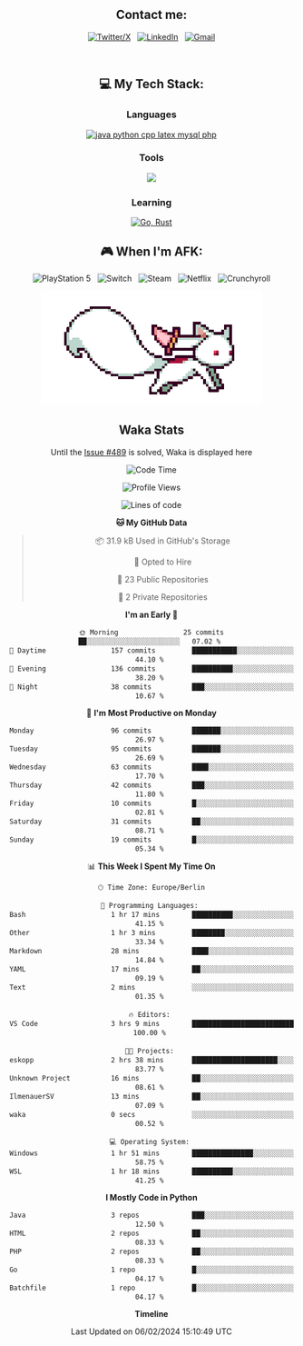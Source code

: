 <div align="center">

## Contact me:

[![Twitter/X](https://skillicons.dev/icons?i=twitter)](https://twitter.com/erikskopp) &nbsp;
[![LinkedIn](https://skillicons.dev/icons?i=linkedin)](www.linkedin.com/in/erik-skopp) &nbsp;
[![Gmail](https://skillicons.dev/icons?i=gmail)](mailto:skopp.erik@gmail.com)

<div align="center">
<br>

## 💻 My Tech Stack:

### Languages

[![java python cpp latex mysql php](https://skillicons.dev/icons?i=java,python,cpp,latex,mysql,php)](https://skillicons.dev)

### Tools

[![](https://skillicons.dev/icons?i=matlab,azure,bash,git,github,vscode)](https://skillicons.dev)

### Learning

[![Go, Rust](https://skillicons.dev/icons?i=go,rust)](https://skillicons.dev)

<!--
## 🏆 My Stats:

<p>
    <img height=175 alt="GitHub Stats" src="https://github-readme-stats.vercel.app/api?username=eskopp&show_icons=true&count_private=true&theme=dark" />&nbsp;&nbsp;
    <br><br>
    <img height=175 alt="Most Used Languages" src="https://github-readme-stats.vercel.app/api/top-langs/?username=eskopp&layout=compact&theme=dark" />&nbsp;&nbsp;
</p>
-->

## 🎮 When I'm AFK:

![PlayStation 5](https://img.shields.io/badge/Playstation%205-003791?style=for-the-badge&logo=playstation-5&logoColor=white) &nbsp;
![Switch](https://img.shields.io/badge/Switch-E60012?style=for-the-badge&logo=nintendo-switch&logoColor=white) &nbsp;
![Steam](https://img.shields.io/badge/steam-%23000000.svg?style=for-the-badge&logo=steam&logoColor=white) &nbsp;
![Netflix](https://img.shields.io/badge/Netflix-E50914?style=for-the-badge&logo=netflix&logoColor=white) &nbsp;
![Crunchyroll](https://img.shields.io/badge/Crunchyroll-F47521?style=for-the-badge&logo=crunchyroll&logoColor=white)



<center>
<img src="kyubey.gif" alt="Alt-Text" title="" >


## Waka Stats

<!-- You can view all stats here: [Waka-Stats](./Waka.md)--> 
  Until the [Issue #489](https://github.com/anmol098/waka-readme-stats/issues/499) is solved, Waka is displayed here 



<!--START_SECTION:waka-->
![Code Time](http://img.shields.io/badge/Code%20Time-15%20hrs%2020%20mins-blue)

![Profile Views](http://img.shields.io/badge/Profile%20Views-190-blue)

![Lines of code](https://img.shields.io/badge/From%20Hello%20World%20I%27ve%20Written-496.2%20thousand%20lines%20of%20code-blue)

**🐱 My GitHub Data** 

> 📦 31.9 kB Used in GitHub's Storage 
 > 
> 💼 Opted to Hire
 > 
> 📜 23 Public Repositories 
 > 
> 🔑 2 Private Repositories 
 > 
**I'm an Early 🐤** 

```text
🌞 Morning                25 commits          ██░░░░░░░░░░░░░░░░░░░░░░░   07.02 % 
🌆 Daytime                157 commits         ███████████░░░░░░░░░░░░░░   44.10 % 
🌃 Evening                136 commits         ██████████░░░░░░░░░░░░░░░   38.20 % 
🌙 Night                  38 commits          ███░░░░░░░░░░░░░░░░░░░░░░   10.67 % 
```
📅 **I'm Most Productive on Monday** 

```text
Monday                   96 commits          ███████░░░░░░░░░░░░░░░░░░   26.97 % 
Tuesday                  95 commits          ███████░░░░░░░░░░░░░░░░░░   26.69 % 
Wednesday                63 commits          ████░░░░░░░░░░░░░░░░░░░░░   17.70 % 
Thursday                 42 commits          ███░░░░░░░░░░░░░░░░░░░░░░   11.80 % 
Friday                   10 commits          █░░░░░░░░░░░░░░░░░░░░░░░░   02.81 % 
Saturday                 31 commits          ██░░░░░░░░░░░░░░░░░░░░░░░   08.71 % 
Sunday                   19 commits          █░░░░░░░░░░░░░░░░░░░░░░░░   05.34 % 
```


📊 **This Week I Spent My Time On** 

```text
🕑︎ Time Zone: Europe/Berlin

💬 Programming Languages: 
Bash                     1 hr 17 mins        ██████████░░░░░░░░░░░░░░░   41.15 % 
Other                    1 hr 3 mins         ████████░░░░░░░░░░░░░░░░░   33.34 % 
Markdown                 28 mins             ████░░░░░░░░░░░░░░░░░░░░░   14.84 % 
YAML                     17 mins             ██░░░░░░░░░░░░░░░░░░░░░░░   09.19 % 
Text                     2 mins              ░░░░░░░░░░░░░░░░░░░░░░░░░   01.35 % 

🔥 Editors: 
VS Code                  3 hrs 9 mins        █████████████████████████   100.00 % 

🐱‍💻 Projects: 
eskopp                   2 hrs 38 mins       █████████████████████░░░░   83.77 % 
Unknown Project          16 mins             ██░░░░░░░░░░░░░░░░░░░░░░░   08.61 % 
IlmenauerSV              13 mins             ██░░░░░░░░░░░░░░░░░░░░░░░   07.09 % 
waka                     0 secs              ░░░░░░░░░░░░░░░░░░░░░░░░░   00.52 % 

💻 Operating System: 
Windows                  1 hr 51 mins        ███████████████░░░░░░░░░░   58.75 % 
WSL                      1 hr 18 mins        ██████████░░░░░░░░░░░░░░░   41.25 % 
```

**I Mostly Code in Python** 

```text
Java                     3 repos             ███░░░░░░░░░░░░░░░░░░░░░░   12.50 % 
HTML                     2 repos             ██░░░░░░░░░░░░░░░░░░░░░░░   08.33 % 
PHP                      2 repos             ██░░░░░░░░░░░░░░░░░░░░░░░   08.33 % 
Go                       1 repo              █░░░░░░░░░░░░░░░░░░░░░░░░   04.17 % 
Batchfile                1 repo              █░░░░░░░░░░░░░░░░░░░░░░░░   04.17 % 
```



**Timeline**

 Last Updated on 06/02/2024 15:10:49 UTC
<!--END_SECTION:waka-->


</center>
</div>


